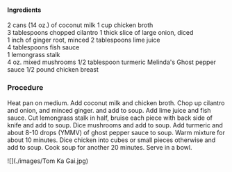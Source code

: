 #### Ingredients

2 cans (14 oz.) of coconut milk
1 cup chicken broth  
3 tablespoons chopped cilantro
1 thick slice of large onion, diced  
1 inch of ginger root, minced
2 tablespoons lime juice  
4 tablespoons fish sauce  
1 lemongrass stalk  
4 oz. mixed mushrooms
1/2 tablespoon turmeric
Melinda's Ghost pepper sauce
1/2 pound chicken breast

### Procedure

Heat pan on medium.
Add coconut milk and chicken broth.
Chop up cilantro and onion, and minced ginger. and add to soup.
Add lime juice and fish sauce.
Cut lemongrass stalk in half, bruise each piece with back side of knife and add to soup.
Dice mushrooms and add to soup.
Add turmeric and about 8-10 drops (YMMV) of ghost pepper sauce to soup.
Warm mixture for about 10 minutes.
Dice chicken into cubes or small pieces otherwise and add to soup.
Cook soup for another 20 minutes.
Serve in a bowl.

![](./images/Tom Ka Gai.jpg)

